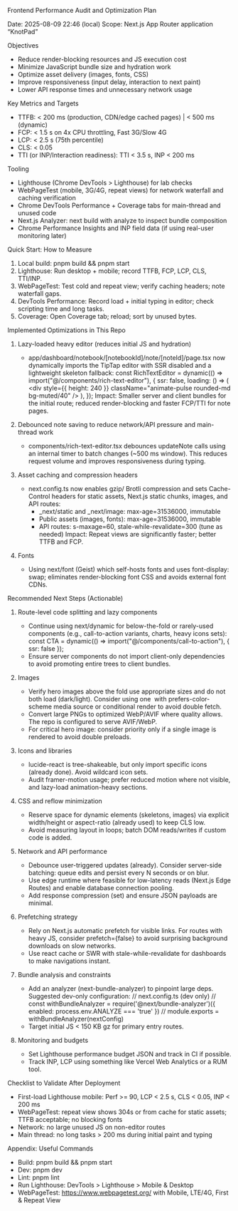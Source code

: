 Frontend Performance Audit and Optimization Plan

Date: 2025-08-09 22:46 (local)
Scope: Next.js App Router application “KnotPad”

Objectives
- Reduce render-blocking resources and JS execution cost
- Minimize JavaScript bundle size and hydration work
- Optimize asset delivery (images, fonts, CSS)
- Improve responsiveness (input delay, interaction to next paint)
- Lower API response times and unnecessary network usage

Key Metrics and Targets
- TTFB: < 200 ms (production, CDN/edge cached pages) | < 500 ms (dynamic)
- FCP: < 1.5 s on 4x CPU throttling, Fast 3G/Slow 4G
- LCP: < 2.5 s (75th percentile)
- CLS: < 0.05
- TTI (or INP/Interaction readiness): TTI < 3.5 s, INP < 200 ms

Tooling
- Lighthouse (Chrome DevTools > Lighthouse) for lab checks
- WebPageTest (mobile, 3G/4G, repeat views) for network waterfall and caching verification
- Chrome DevTools Performance + Coverage tabs for main-thread and unused code
- Next.js Analyzer: next build with analyze to inspect bundle composition
- Chrome Performance Insights and INP field data (if using real-user monitoring later)

Quick Start: How to Measure
1) Local build: pnpm build && pnpm start
2) Lighthouse: Run desktop + mobile; record TTFB, FCP, LCP, CLS, TTI/INP.
3) WebPageTest: Test cold and repeat view; verify caching headers; note waterfall gaps.
4) DevTools Performance: Record load + initial typing in editor; check scripting time and long tasks.
5) Coverage: Open Coverage tab; reload; sort by unused bytes.

Implemented Optimizations in This Repo
1) Lazy-loaded heavy editor (reduces initial JS and hydration)
   - app/dashboard/notebook/[notebookId]/note/[noteId]/page.tsx now dynamically imports the TipTap editor with SSR disabled and a lightweight skeleton fallback:
     const RichTextEditor = dynamic(() => import("@/components/rich-text-editor"), {
       ssr: false,
       loading: () => (
         <div style={{ height: 240 }} className="animate-pulse rounded-md bg-muted/40" />
       ),
     });
   Impact: Smaller server and client bundles for the initial route; reduced render-blocking and faster FCP/TTI for note pages.

2) Debounced note saving to reduce network/API pressure and main-thread work
   - components/rich-text-editor.tsx debounces updateNote calls using an internal timer to batch changes (~500 ms window). This reduces request volume and improves responsiveness during typing.

3) Asset caching and compression headers
   - next.config.ts now enables gzip/ Brotli compression and sets Cache-Control headers for static assets, Next.js static chunks, images, and API routes:
     - _next/static and _next/image: max-age=31536000, immutable
     - Public assets (images, fonts): max-age=31536000, immutable
     - API routes: s-maxage=60, stale-while-revalidate=300 (tune as needed)
   Impact: Repeat views are significantly faster; better TTFB and FCP.

4) Fonts
   - Using next/font (Geist) which self-hosts fonts and uses font-display: swap; eliminates render-blocking font CSS and avoids external font CDNs.

Recommended Next Steps (Actionable)
1) Route-level code splitting and lazy components
   - Continue using next/dynamic for below-the-fold or rarely-used components (e.g., call-to-action variants, charts, heavy icons sets):
     const CTA = dynamic(() => import("@/components/call-to-action"), { ssr: false });
   - Ensure server components do not import client-only dependencies to avoid promoting entire trees to client bundles.

2) Images
   - Verify hero images above the fold use appropriate sizes and do not both load (dark/light). Consider using one <Image> with prefers-color-scheme media source or conditional render to avoid double fetch.
   - Convert large PNGs to optimized WebP/AVIF where quality allows. The repo is configured to serve AVIF/WebP.
   - For critical hero image: consider priority only if a single image is rendered to avoid double preloads.

3) Icons and libraries
   - lucide-react is tree-shakeable, but only import specific icons (already done). Avoid wildcard icon sets.
   - Audit framer-motion usage; prefer reduced motion where not visible, and lazy-load animation-heavy sections.

4) CSS and reflow minimization
   - Reserve space for dynamic elements (skeletons, images) via explicit width/height or aspect-ratio (already used) to keep CLS low.
   - Avoid measuring layout in loops; batch DOM reads/writes if custom code is added.

5) Network and API performance
   - Debounce user-triggered updates (already). Consider server-side batching: queue edits and persist every N seconds or on blur.
   - Use edge runtime where feasible for low-latency reads (Next.js Edge Routes) and enable database connection pooling.
   - Add response compression (set) and ensure JSON payloads are minimal.

6) Prefetching strategy
   - Rely on Next.js automatic prefetch for visible links. For routes with heavy JS, consider prefetch={false} to avoid surprising background downloads on slow networks.
   - Use react cache or SWR with stale-while-revalidate for dashboards to make navigations instant.

7) Bundle analysis and constraints
   - Add an analyzer (next-bundle-analyzer) to pinpoint large deps. Suggested dev-only configuration:
     // next.config.ts (dev only)
     // const withBundleAnalyzer = require('@next/bundle-analyzer')({ enabled: process.env.ANALYZE === 'true' })
     // module.exports = withBundleAnalyzer(nextConfig)
   - Target initial JS < 150 KB gz for primary entry routes.

8) Monitoring and budgets
   - Set Lighthouse performance budget JSON and track in CI if possible.
   - Track INP, LCP using something like Vercel Web Analytics or a RUM tool.

Checklist to Validate After Deployment
- First-load Lighthouse mobile: Perf >= 90, LCP < 2.5 s, CLS < 0.05, INP < 200 ms
- WebPageTest: repeat view shows 304s or from cache for static assets; TTFB acceptable; no blocking fonts
- Network: no large unused JS on non-editor routes
- Main thread: no long tasks > 200 ms during initial paint and typing

Appendix: Useful Commands
- Build: pnpm build && pnpm start
- Dev: pnpm dev
- Lint: pnpm lint
- Run Lighthouse: DevTools > Lighthouse > Mobile & Desktop
- WebPageTest: https://www.webpagetest.org/ with Mobile, LTE/4G, First & Repeat View
